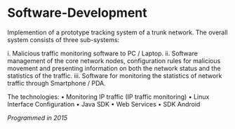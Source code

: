 # Software-Development

Implemention of a prototype tracking system of a trunk network. The overall system consists of three sub-systems:

i. Malicious traffic monitoring software to PC / Laptop.
ii. Software management of the core network nodes, configuration rules for malicious movement and presenting information on both the network status and the statistics of the traffic.
iii. Software for monitoring the statistics of network traffic through Smartphone / PDA.

The technologies:
• Monitoring IP traffic (IP traffic monitoring)
• Linux Interface Configuration
• Java SDK
• Web Services
• SDK Android

*Programmed in 2015*
